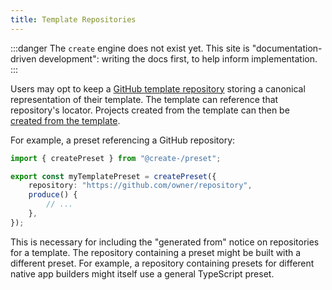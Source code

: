 ```yaml
---
title: Template Repositories
---
```


:::danger
The `create` engine does not exist yet.
This site is "documentation-driven development": writing the docs first, to help inform implementation.
:::

Users may opt to keep a [GitHub template repository](https://docs.github.com/en/repositories/creating-and-managing-repositories/creating-a-template-repository) storing a canonical representation of their template. The template can reference that repository's locator. Projects created from the template can then be [created from the template](https://docs.github.com/en/repositories/creating-and-managing-repositories/creating-a-repository-from-a-template).

For example, a preset referencing a GitHub repository:

```ts
import { createPreset } from "@create-/preset";

export const myTemplatePreset = createPreset({
	repository: "https://github.com/owner/repository",
	produce() {
		// ...
	},
});
```

This is necessary for including the "generated from" notice on repositories for a template. The repository containing a preset might be built with a different preset. For example, a repository containing presets for different native app builders might itself use a general TypeScript preset.
